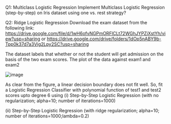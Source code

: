 Q1: Multiclass Logistic Regression
Implement Multiclass Logistic Regression (step-by-step) on Iris dataset using one vs. rest strategy?

Q2: Ridge Logistic Regression
Download the exam dataset from the following link:
https://drive.google.com/file/d/1wH6ofvNGPmORFlCLt72WGhJYPZiXstYh/view?usp=sharing
or
https://drive.google.com/drive/folders/1dOp5nABY9b-Tpp0k37d7a3Vig2Lpy2SC?usp=sharing

The dataset labels that whether or not the student will get admission on the basis of the two exam scores.
The plot of the data against exam1 and exam2

![image](https://user-images.githubusercontent.com/63445410/126443276-86c8fedb-670b-444f-80dc-bba3b5bdcf9b.png)

As clear from the figure, a linear decision boundary does not fit well. So, fit a Logistic Regression Classifier with polynomial function of test1 and test2 scores upto degree 6
using
(i) Step-by-Step Logistic Regression (with no regularization; alpha=10; number of iterations=1000)

(ii) Step-by-Step Logistic Regression (with ridge regularization; alpha=10; number of iterations=1000;lambda=0.2)
